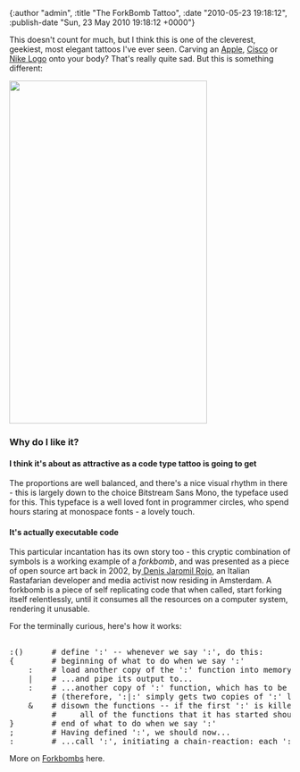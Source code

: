 

{:author "admin", :title "The ForkBomb Tattoo", :date "2010-05-23 19:18:12", :publish-date "Sun, 23 May 2010 19:18:12 +0000"}



<!-- content below -->

This doesn't count for much, but I think this is one of the cleverest, geekiest, most elegant tattoos I've ever seen. Carving an <a href="http://www.flickr.com/groups/apple_tattoo/pool/">Apple</a>, <a href="http://www.readwriteweb.com/archives/the_30_best_and_worst_web_tech_tattoos.php">Cisco</a> or <a href="http://www.flickr.com/photos/bigmoontattoo/2514998242/">Nike Logo</a> onto your body? That's really quite sad. But this is something different:

<a href="http://www.flickr.com/photos/silveiraneto/4033340711/"><img class="alignnone" title="Fork Bomb" src="http://farm3.static.flickr.com/2422/4033340711_543ef81df0_b.jpg" alt="" width="354" height="614" /></a>

### Why do I like it?

#### I think it's about as attractive as a code type tattoo is going to get

The proportions are well balanced, and there's a nice visual rhythm in there - this is largely down to the choice Bitstream Sans Mono, the typeface used for this. This typeface is a well loved font in programmer circles, who spend hours staring at monospace fonts - a lovely touch.

#### It's actually executable code

This particular incantation has its own story too - this cryptic combination of symbols is a working example of a *forkbomb*, and was presented as a piece of open source art back in 2002, by<a href="http://en.wikipedia.org/wiki/Jaromil"> Denis Jaromil Rojo</a>, an Italian Rastafarian developer and media activist now residing in Amsterdam. A forkbomb is a piece of self replicating code that when called, start forking itself relentlessly, until it  consumes all the resources on a computer system, rendering it unusable.

For the terminally curious, here's how it works:
<pre lang="bash">

:()      # define ':' -- whenever we say ':', do this:
{        # beginning of what to do when we say ':'
    :    # load another copy of the ':' function into memory...
    |    # ...and pipe its output to...
    :    # ...another copy of ':' function, which has to be loaded into memory
         # (therefore, ':|:' simply gets two copies of ':' loaded whenever ':' is called)
    &amp;    # disown the functions -- if the first ':' is killed,
         #     all of the functions that it has started should NOT be auto-killed
}        # end of what to do when we say ':'
;        # Having defined ':', we should now...
:        # ...call ':', initiating a chain-reaction: each ':' will start two more.
</pre>

More on <a href="http://en.wikipedia.org/wiki/Fork_bomb">Forkbombs</a> here.

